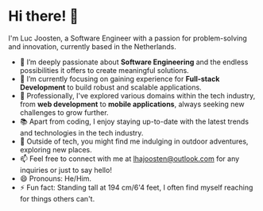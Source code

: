 # Hi there! 👋

I'm Luc Joosten, a Software Engineer with a passion for problem-solving and innovation, currently based in the Netherlands.

- 👀 I’m deeply passionate about **Software Engineering** and the endless possibilities it offers to create meaningful solutions.
- 🌱 I’m currently focusing on gaining experience for **Full-stack Development** to build robust and scalable applications.
- 💼 Professionally, I've explored various domains within the tech industry, from **web development** to **mobile applications**, always seeking new challenges to grow further.
- 📚 Apart from coding, I enjoy staying up-to-date with the latest trends and technologies in the tech industry.
- 🎨 Outside of tech, you might find me indulging in outdoor adventures, exploring new places.
- 📫 Feel free to connect with me at [lhajoosten@outlook.com](mailto:lhajoosten@outlook.com) for any inquiries or just to say hello!
- 😄 Pronouns: He/Him.
- ⚡ Fun fact: Standing tall at 194 cm/6'4 feet, I often find myself reaching for things others can't.
